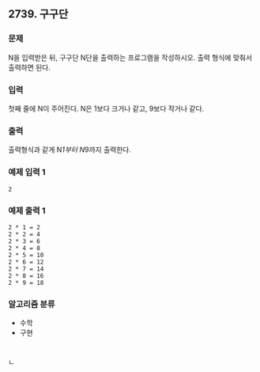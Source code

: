 ## 2739. 구구단

### 문제
N을 입력받은 뒤, 구구단 N단을 출력하는 프로그램을 작성하시오. 출력 형식에 맞춰서 출력하면 된다.

### 입력
첫째 줄에 N이 주어진다. N은 1보다 크거나 같고, 9보다 작거나 같다.

### 출력
출력형식과 같게 N*1부터 N*9까지 출력한다.

### 예제 입력 1
```
2
```

### 예제 출력 1
``` 
2 * 1 = 2
2 * 2 = 4
2 * 3 = 6
2 * 4 = 8
2 * 5 = 10
2 * 6 = 12
2 * 7 = 14
2 * 8 = 16
2 * 9 = 18
```


### 알고리즘 분류
- 수학
- 구현
  
#
ㄴ
